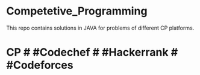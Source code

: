 # Competetive_Programming
This repo contains solutions in JAVA for problems of different CP platforms.
# CP # #Codechef # #Hackerrank # #Codeforces
